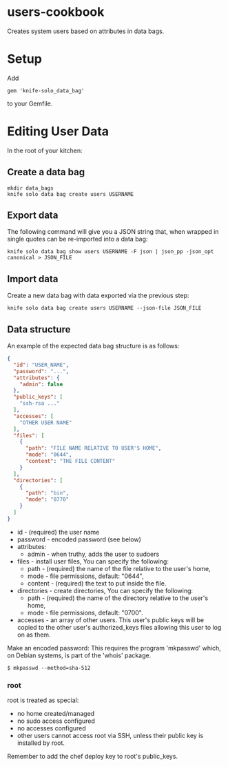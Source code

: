 users-cookbook
==============
Creates system users based on attributes in data bags.

# Setup

Add
```
gem 'knife-solo_data_bag'
```
to your Gemfile.

# Editing User Data

In the root of your kitchen:

## Create a data bag
```
mkdir data_bags
knife solo data bag create users USERNAME
```

## Export data
The following command will give you a JSON string that, when wrapped in single
quotes can be re-imported into a data bag:

```
knife solo data bag show users USERNAME -F json | json_pp -json_opt canonical > JSON_FILE
```

## Import data
Create a new data bag with data exported via the previous step:

```
knife solo data bag create users USERNAME --json-file JSON_FILE
```

## Data structure

An example of the expected data bag structure is as follows:
```json
{
  "id": "USER_NAME",
  "password": "...",
  "attributes": {
    "admin": false
  },
  "public_keys": [
    "ssh-rsa ..."
  ],
  "accesses": [
    "OTHER USER NAME"
  ],
  "files": [
    {
      "path": "FILE NAME RELATIVE TO USER'S HOME",
      "mode": "0644",
      "content": "THE FILE CONTENT"
    }
  ],
  "directories": [
    {
      "path": "bin",
      "mode": "0770"
    }
  ]
}
```

* id        - (required) the user name
* password  - encoded password (see below)
* attributes:
    * admin     - when truthy, adds the user to sudoers
* files     - install user files,
  You can specify the following:
    * path      - (required) the name of the file relative to the user's home,
    * mode      - file permissions, default: "0644",
    * content   - (required) the text to put inside the file.
* directories - create directories,
  You can specify the following:
    * path      - (required) the name of the directory relative to the user's home,
    * mode      - file permissions, default: "0700".
* accesses  - an array of other users. This user's public keys will be copied to the
  other user's authorized_keys files allowing this user to log on as them.

Make an encoded password:
This requires the program 'mkpasswd' which, on Debian systems, is part of the 'whois' package.

```
$ mkpasswd --method=sha-512
```

### root

root is treated as special:

* no home created/managed
* no sudo access configured
* no accesses configured
* other users cannot access root via SSH, unless their public key is installed by
  root.

Remember to add the chef deploy key to root's public_keys.

